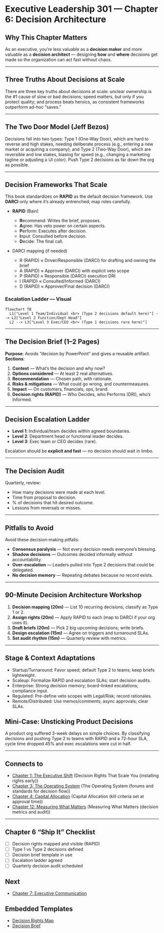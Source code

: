 # Executive Leadership 301 — Chapter 6: Decision Architecture

## Why This Chapter Matters
As an executive, you’re less valuable as a **decision maker** and more valuable as a **decision architect** — designing **how** and **where** decisions get made so the organization can act fast without chaos.

---

## Three Truths About Decisions at Scale
There are three key truths about decisions at scale: unclear ownership is the #1 cause of slow or bad decisions; speed matters, but only if you protect quality; and process beats heroics, as consistent frameworks outperform ad-hoc “saves.”

---

## The Two Door Model (Jeff Bezos)
Decisions fall into two types: Type 1 (One-Way Door), which are hard to reverse and high stakes, needing deliberate process (e.g., entering a new market or acquiring a company); and Type 2 (Two-Way Door), which are reversible and low stakes, biasing for speed (e.g., changing a marketing tagline or adjusting a UI color). Push Type 2 decisions as far down the org as possible.

---

## Decision Frameworks That Scale
This book standardizes on **RAPID** as the default decision framework. Use **DARCI** only where it’s already entrenched; map roles carefully.

- **RAPID** (Bain)  
  - **R**ecommend: Writes the brief, proposes.  
  - **A**gree: Has veto power on certain aspects.  
  - **P**erform: Executes after decision.  
  - **I**nput: Consulted before decision.  
  - **D**ecide: The final call.

- DARCI mapping (if needed)  
  - R (RAPID) ≈ Driver/Responsible (DARCI) for drafting and owning the brief  
  - A (RAPID) ≈ Approver (DARCI) with explicit veto scope  
  - P (RAPID) ≈ Responsible (DARCI) execution DRI  
  - I (RAPID) ≈ Consulted/Informed (DARCI)  
  - D (RAPID) ≈ Approver/Final decision (DARCI)

### Escalation Ladder — Visual
```mermaid
flowchart TB
  L1["Level 1 Team/Individual <br> (Type 2 decisions default here)"] --> L2["Level 2 Function/Dept Head"]
  L2 --> L3["Level 3 Exec/CEO <br> (Type 1 decisions rare here)"]
```
---

## The Decision Brief (1–2 Pages)
**Purpose**: Avoids “decision by PowerPoint” and gives a reusable artifact.  
**Sections**:
1. **Context** — What’s the decision and why now?
2. **Options considered** — At least 2 real alternatives.
3. **Recommendation** — Chosen path, with rationale.
4. **Risks & mitigations** — What could go wrong, and countermeasures.
5. **Impact** — On customers, financials, ops, brand.
6. **Decision rights (RAPID)** — Who Decides, who Performs (DRI), who’s Informed.

---

## Decision Escalation Ladder
- **Level 1**: Individual/team decides within agreed boundaries.
- **Level 2**: Department head or functional leader decides.
- **Level 3**: Exec team or CEO decides (rare).

Escalation should be **explicit and fast** — no decision should wait in limbo.

---

## The Decision Audit
Quarterly, review:
- How many decisions were made at each level.
- Time from proposal to decision.
- % of decisions that hit desired outcome.
- Lessons from reversals or misses.

---

## Pitfalls to Avoid
Avoid these decision-making pitfalls:
- **Consensus paralysis** — Not every decision needs everyone’s blessing.
- **Shadow decisions** — Outcomes decided informally without accountability.
- **Over-escalation** — Leaders pulled into Type 2 decisions that could be delegated.
- **No decision memory** — Repeating debates because no record exists.

---

## 90-Minute Decision Architecture Workshop
1. **Decision mapping (20m)** — List 10 recurring decisions; classify as Type 1 or 2.
2. **Assign rights (20m)** — Apply RAPID to each (map to DARCI if your org uses it).
3. **Draft briefs (20m)** — Pick 2 big upcoming decisions; write briefs.
4. **Design escalation (15m)** — Agree on triggers and turnaround SLAs.
5. **Set audit rhythm (15m)** — Quarterly review with metrics.

---

## Stage & Context Adaptations
- Startup/Turnaround: Favor speed; default Type 2 to teams; keep briefs lightweight.
- Scaleup: Formalize RAPID and escalation SLAs; start decision audits.
- Enterprise: Strong decision memory; board-linked escalations; compliance input.
- Regulated: Pre-define veto scopes with Legal/Risk; record rationales.
- Remote/Distributed: Use memos/comments; async approvals; clear SLAs.

## Mini‑Case: Unsticking Product Decisions
A product org suffered 3-week delays on simple choices. By classifying decisions and pushing Type 2 to teams with RAPID and a 72-hour SLA, cycle time dropped 45% and exec escalations were cut in half.

---

## Connects to
- [Chapter 1: The Executive Shift](executive_leadership_301_chapter_1.md) (Decision Rights That Scale You (installing rights early))
- [Chapter 3: The Operating System](executive_leadership_301_chapter_3.md) (The Operating System (forums and standards for decision flow))
- [Chapter 4: Capital Allocation](executive_leadership_301_chapter_4.md) (Capital Allocation (kill criteria set at approval time))
- [Chapter 12: Measuring What Matters](executive_leadership_301_chapter_12.md) (Measuring What Matters (decision metrics and audit))

---

## Chapter 6 “Ship It” Checklist
- [ ] Decision rights mapped and visible (RAPID)
- [ ] Type 1 vs Type 2 decisions defined
- [ ] Decision brief template in use
- [ ] Escalation ladder agreed
- [ ] Quarterly decision audit scheduled

## Next
- [Chapter 7: Executive Communication](executive_leadership_301_chapter_07.md)

## Embedded Templates

- [Decision Rights Map](./templates/decision_rights_map.md)
- [Decision Brief](./templates/decision_brief.md)
